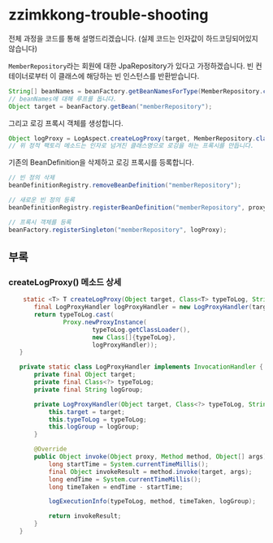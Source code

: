 # zzimkkong-trouble-shooting

 전체 과정을 코드를 통해 설명드리겠습니다. (실제 코드는 인자값이 하드코딩되어있지 않습니다)

 `MemberRepository`라는 회원에 대한 JpaRepository가 있다고 가정하겠습니다. 빈 컨테이너로부터 이 클래스에 해당하는 빈 인스턴스를 반환받습니다.
 ``` Java
 String[] beanNames = beanFactory.getBeanNamesForType(MemberRepository.class);
 // beanNames에 대해 루프를 돕니다.
 Object target = beanFactory.getBean("memberRepository");
 ```

 그리고 로깅 프록시 객체를 생성합니다.

 ``` Java
 Object logProxy = LogAspect.createLogProxy(target, MemberRepository.class);
 // 위 정적 팩토리 메소드는 인자로 넘겨진 클래스명으로 로깅을 하는 프록시를 만듭니다.
 ```

 기존의 BeanDefinition을 삭제하고 로깅 프록시를 등록합니다.

 ``` Java
// 빈 정의 삭제
 beanDefinitionRegistry.removeBeanDefinition("memberRepository");

// 새로운 빈 정의 등록
 beanDefinitionRegistry.registerBeanDefinition("memberRepository", proxyBeanDefinition);

// 프록시 객체를 등록
 beanFactory.registerSingleton("memberRepository", logProxy);
 ```
 
 ## 부록
 ### createLogProxy() 메소드 상세
 
 ``` Java
     static <T> T createLogProxy(Object target, Class<T> typeToLog, String logGroup) {
        final LogProxyHandler logProxyHandler = new LogProxyHandler(target, typeToLog, logGroup);
        return typeToLog.cast(
                Proxy.newProxyInstance(
                        typeToLog.getClassLoader(),
                        new Class[]{typeToLog},
                        logProxyHandler));
    }

    private static class LogProxyHandler implements InvocationHandler {
        private final Object target;
        private final Class<?> typeToLog;
        private final String logGroup;

        private LogProxyHandler(Object target, Class<?> typeToLog, String logGroup) {
            this.target = target;
            this.typeToLog = typeToLog;
            this.logGroup = logGroup;
        }

        @Override
        public Object invoke(Object proxy, Method method, Object[] args) throws Throwable {
            long startTime = System.currentTimeMillis();
            final Object invokeResult = method.invoke(target, args);
            long endTime = System.currentTimeMillis();
            long timeTaken = endTime - startTime;

            logExecutionInfo(typeToLog, method, timeTaken, logGroup);

            return invokeResult;
        }
    }
 ```

